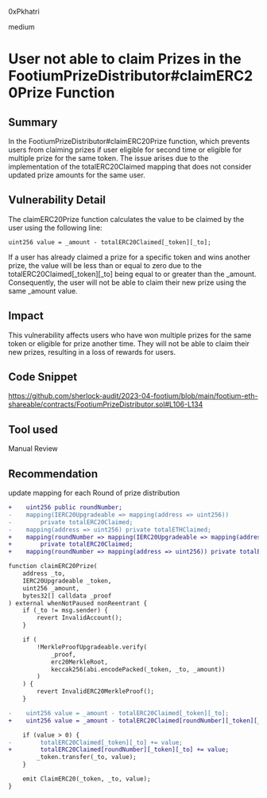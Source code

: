0xPkhatri

medium

# User not able to claim Prizes in the FootiumPrizeDistributor#claimERC20Prize Function

## Summary

In the FootiumPrizeDistributor#claimERC20Prize function, which prevents users from claiming prizes if user eligible for second time or eligible for multiple prize for the same token. The issue arises due to the implementation of the totalERC20Claimed mapping that does not consider updated prize amounts for the same user.

## Vulnerability Detail

The claimERC20Prize function calculates the value to be claimed by the user using the following line:

```solidity
uint256 value = _amount - totalERC20Claimed[_token][_to];
```
If a user has already claimed a prize for a specific token and wins another prize, the value will be less than or equal to zero due to the totalERC20Claimed[_token][_to] being equal to or greater than the _amount. Consequently, the user will not be able to claim their new prize using the same _amount value.

## Impact

This vulnerability affects users who have won multiple prizes for the same token or eligible for prize another time. They will not be able to claim their new prizes, resulting in a loss of rewards for users.

## Code Snippet

https://github.com/sherlock-audit/2023-04-footium/blob/main/footium-eth-shareable/contracts/FootiumPrizeDistributor.sol#L106-L134

## Tool used

Manual Review

## Recommendation
update mapping for each Round of prize distribution 

```diff
+    uint256 public roundNumber;
-    mapping(IERC20Upgradeable => mapping(address => uint256))
-        private totalERC20Claimed;
-    mapping(address => uint256) private totalETHClaimed;
+    mapping(roundNumber => mapping(IERC20Upgradeable => mapping(address => uint256)))
+        private totalERC20Claimed;
+    mapping(roundNumber => mapping(address => uint256)) private totalETHClaimed;

```
```diff
function claimERC20Prize(
    address _to,
    IERC20Upgradeable _token,
    uint256 _amount,
    bytes32[] calldata _proof
) external whenNotPaused nonReentrant {
    if (_to != msg.sender) {
        revert InvalidAccount();
    }

    if (
        !MerkleProofUpgradeable.verify(
            _proof,
            erc20MerkleRoot,
            keccak256(abi.encodePacked(_token, _to, _amount))
        )
    ) {
        revert InvalidERC20MerkleProof();
    }

-    uint256 value = _amount - totalERC20Claimed[_token][_to];
+    uint256 value = _amount - totalERC20Claimed[roundNumber][_token][_to];

    if (value > 0) {
-        totalERC20Claimed[_token][_to] += value;
+        totalERC20Claimed[roundNumber][_token][_to] += value;
        _token.transfer(_to, value);
    }

    emit ClaimERC20(_token, _to, value);
}
```